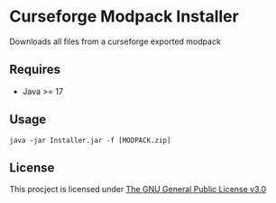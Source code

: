 # Curseforge Modpack Installer
Downloads all files from a curseforge exported modpack


## Requires
- Java >= 17

## Usage
    java -jar Installer.jar -f [MODPACK.zip]

## License

This procject is licensed under [The GNU General Public License v3.0](https://www.gnu.org/licenses/gpl-3.0.en.html)
